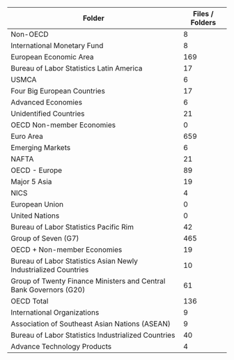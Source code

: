 | Folder                                                             |   Files / Folders |
|--------------------------------------------------------------------|-------------------|
| Non-OECD                                                           |                 8 |
| International Monetary Fund                                        |                 8 |
| European Economic Area                                             |               169 |
| Bureau of Labor Statistics Latin America                           |                17 |
| USMCA                                                              |                 6 |
| Four Big European Countries                                        |                17 |
| Advanced Economies                                                 |                 6 |
| Unidentified Countries                                             |                21 |
| OECD Non-member Economies                                          |                 0 |
| Euro Area                                                          |               659 |
| Emerging Markets                                                   |                 6 |
| NAFTA                                                              |                21 |
| OECD - Europe                                                      |                89 |
| Major 5 Asia                                                       |                19 |
| NICS                                                               |                 4 |
| European Union                                                     |                 0 |
| United Nations                                                     |                 0 |
| Bureau of Labor Statistics Pacific Rim                             |                42 |
| Group of Seven (G7)                                                |               465 |
| OECD + Non-member Economies                                        |                19 |
| Bureau of Labor Statistics Asian Newly Industrialized Countries    |                10 |
| Group of Twenty Finance Ministers and Central Bank Governors (G20) |                61 |
| OECD Total                                                         |               136 |
| International Organizations                                        |                 9 |
| Association of Southeast Asian Nations (ASEAN)                     |                 9 |
| Bureau of Labor Statistics Industrialized Countries                |                40 |
| Advance Technology Products                                        |                 4 |